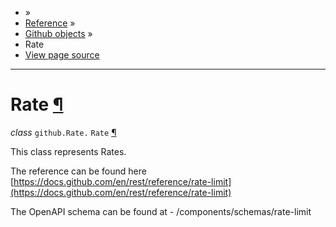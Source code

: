 - »
- [Reference](https://pygithub.readthedocs.io/en/stable/reference.html) »
- [Github objects](https://pygithub.readthedocs.io/en/stable/github_objects.html) »
- Rate
- [View page source](https://pygithub.readthedocs.io/en/stable/_sources/github_objects/Rate.rst.txt)

* * *

# Rate [¶](https://pygithub.readthedocs.io/en/stable/github_objects/Rate.html\#rate "Permalink to this headline")

_class_ `github.Rate.` `Rate` [¶](https://pygithub.readthedocs.io/en/stable/github_objects/Rate.html#github.Rate.Rate "Permalink to this definition")

This class represents Rates.

The reference can be found here
[https://docs.github.com/en/rest/reference/rate-limit](https://docs.github.com/en/rest/reference/rate-limit)

The OpenAPI schema can be found at
\- /components/schemas/rate-limit